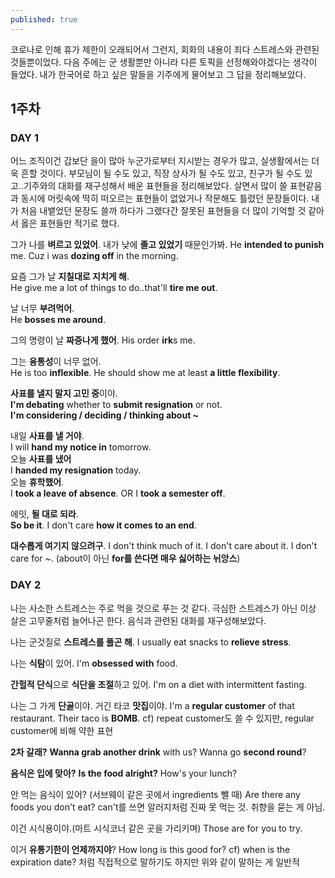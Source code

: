 ```yaml
---
published: true
---
```

코로나로 인해 휴가 제한이 오래되어서 그런지, 회화의 내용이 죄다 스트레스와 관련된 것들뿐이었다. 다음 주에는 군 생활뿐만 아니라 다른 토픽을 선정해와야겠다는 생각이 들었다. 내가 한국어로 하고 싶은 말들을 기주에게 물어보고 그 답을 정리해보았다.

## 1주차

### DAY 1
어느 조직이건 갑보단 을이 많아 누군가로부터 지시받는 경우가 많고, 실생활에서는 더욱 흔할 것이다. 부모님이 될 수도 있고, 직장 상사가 될 수도 있고, 친구가 될 수도 있고..기주와의 대화를 재구성해서 배운 표현들을 정리해보았다. 살면서 많이 쓸 표현같음과 동시에 머릿속에 딱히 떠오르는 표현들이 없었거나 작문해도 틀렸던 문장들이다. 내가 처음 내뱉었던 문장도 쓸까 하다가 그랬다간 잘못된 표현들을 더 많이 기억할 것 같아서 옳은 표현들만 적기로 했다.

그가 나를 **벼르고 있었어**. 내가 낮에 **졸고 있었기** 때문인가봐.
He **intended to punish** me. Cuz i was **dozing off** in the morning.

요즘 그가 날 **지칠대로 지치게 해**.  
He give me a lot of things to do..that'll **tire me out**.  

날 너무 **부려먹어**.  
He **bosses me around**.  

그의 명령이 날 **짜증나게 했어**.
His order **irk**s me.

그는 **융통성**이 너무 없어.  
He is too **inflexible**. He should show me at least **a little flexibility**. 

**사표를 낼지 말지 고민 중**이야.  
**I'm debating** whether to **submit resignation** or not.  
**I'm considering / deciding / thinking about ~**  

내일 **사표를 낼 거야**.  
I will **hand my notice in** tomorrow.  
오늘 **사표를 냈어**  
I **handed my resignation** today.  
오늘 **휴학했어**.  
I **took a leave of absence**. OR   I **took a semester off**.  

에잇, **될 대로 되라**.  
**So be it**. I don't care **how it comes to an end**.  

**대수롭게 여기지 않으려구**.
I don't think much of it. I don't care about it.
I don't care for ~. (about이 아닌 **for를 쓴다면 매우 싫어하는 뉘앙스**)

### DAY 2
나는 사소한 스트레스는 주로 먹을 것으로 푸는 것 같다. 극심한 스트레스가 아닌 이상 살은 고무줄처럼 늘어나곤 한다. 음식과 관련된 대화를 재구성해보았다.

나는 군것질로 **스트레스를 풀곤 해**.
I usually eat snacks to **relieve stress**.

나는 **식탐**이 있어.
I'm **obsessed with** food.

**간헐적 단식**으로 **식단을 조절**하고 있어.
I'm on a diet with intermittent fasting.

나는 그 가게 **단골**이야. 거긴 타코 **맛집**이야.
I'm a **regular customer** of that restaurant. Their taco is **BOMB**.
cf) repeat customer도 쓸 수 있지만, regular customer에 비해 약한 표현

**2차 갈래?**
**Wanna grab another drink** with us? Wanna go **second round**?

**음식은 입에 맞아?**
**Is the food alright?** How's your lunch?

안 먹는 음식이 있어? (서브웨이 같은 곳에서 ingredients 뺄 때)
Are there any foods you don't eat?
can't를 쓰면 알러지처럼 진짜 못 먹는 것. 취향을 묻는 게 아님.

이건 시식용이야.(마트 시식코너 같은 곳을 가리키며)
Those are for you to try.

이거 **유통기한이 언제까지야**?
How long is this good for?
cf) when is the expiration date? 처럼 직접적으로 말하기도 하지만 위와 같이 말하는 게 일반적
